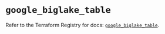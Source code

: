 # `google_biglake_table`

Refer to the Terraform Registry for docs: [`google_biglake_table`](https://registry.terraform.io/providers/hashicorp/google/6.12.0/docs/resources/biglake_table).
